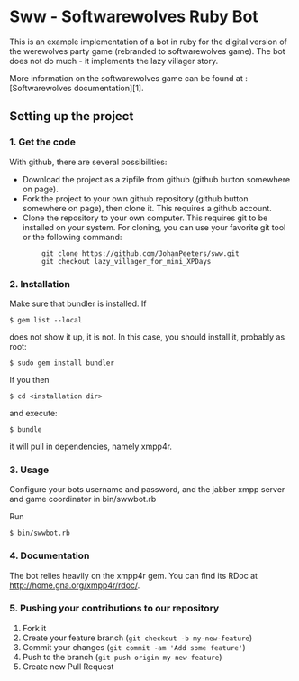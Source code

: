 # Sww - Softwarewolves Ruby Bot

This is an example implementation of a bot in ruby for the digital version of the werewolves party game (rebranded to softwarewolves game). The bot does not do much - it implements the lazy villager story.

More information on the softwarewolves game can be found at : [Softwarewolves documentation][1].

## Setting up the project


### 1. Get the code 


With github, there are several possibilities:
* Download the project as a zipfile from github (github button somewhere on page). 
* Fork the project to your own github repository (github button somewhere on page), then clone it. This requires a github account.
* Clone the repository to your own computer. This requires git to be installed on your system. For cloning, you can use your favorite git tool or the following command:

```
        git clone https://github.com/JohanPeeters/sww.git
        git checkout lazy_villager_for_mini_XPDays
```

### 2. Installation

Make sure that bundler is installed.
If

    $ gem list --local

does not show it up, it is not.
In this case, you should install it, probably as root:

    $ sudo gem install bundler

If you then

    $ cd <installation dir>

and execute:

    $ bundle

it will pull in dependencies, namely xmpp4r.

### 3. Usage

Configure your bots username and password, and the jabber xmpp server and game coordinator in bin/swwbot.rb

Run

    $ bin/swwbot.rb

### 4. Documentation

The bot relies heavily on the xmpp4r gem.
You can find its RDoc at http://home.gna.org/xmpp4r/rdoc/.

### 5. Pushing your contributions to our repository

1. Fork it
2. Create your feature branch (`git checkout -b my-new-feature`)
3. Commit your changes (`git commit -am 'Add some feature'`)
4. Push to the branch (`git push origin my-new-feature`)
5. Create new Pull Request
